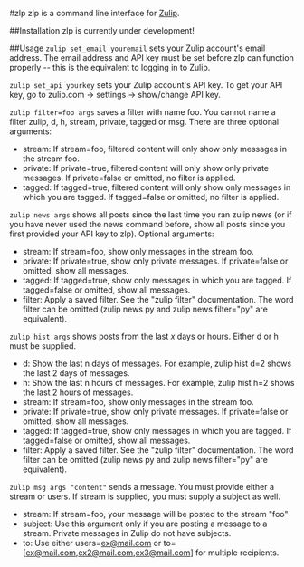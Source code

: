 #zlp
zlp is a command line interface for [Zulip](https://zulip.com/). 

##Installation 
zlp is currently under development! 

##Usage
`zulip set_email youremail` sets your Zulip account's email address. The email address and API key must be set before zlp can function properly -- this is the equivalent to logging in to Zulip.
 
`zulip set_api yourkey` sets your Zulip account's API key. To get your API key, go to zulip.com -> settings -> show/change API key.

`zulip filter=foo args` saves a filter with name foo. You cannot name a filter zulip, d, h, stream, private, tagged or msg. There are three optional arguments:
* stream: If stream=foo, filtered content will only show only messages in the stream foo.
* private: If private=true, filtered content will only show only private messages. If private=false or omitted, no filter is applied.
* tagged: If tagged=true, filtered content will only show only messages in which you are tagged. If tagged=false or omitted, no filter is applied.

`zulip news args` shows all posts since the last time you ran zulip news (or if you have never used the news command before, show all posts since you first provided your API key to zlp). Optional arguments:
 * stream: If stream=foo, show only messages in the stream foo.
 * private: If private=true, show only private messages. If private=false or omitted, show all messages.
 * tagged: If tagged=true, show only messages in which you are tagged. If tagged=false or omitted, show all messages.
 * filter: Apply a saved filter. See the "zulip filter" documentation. The word filter can be omitted (zulip news py and zulip news filter="py" are equivalent).

`zulip hist args` shows posts from the last _x_ days or hours. Either d or h must be supplied.
* d: Show the last n days of messages. For example, zulip hist d=2 shows the last 2 days of messages.
* h: Show the last n hours of messages. For example, zulip hist h=2 shows the last 2 hours of messages.
* stream: If stream=foo, show only messages in the stream foo.
* private: If private=true, show only private messages. If private=false or omitted, show all messages.
* tagged: If tagged=true, show only messages in which you are tagged. If tagged=false or omitted, show all messages.
* filter: Apply a saved filter. See the "zulip filter" documentation. The word filter can be omitted (zulip news py and zulip news filter="py" are equivalent).

`zulip msg args "content"` sends a message. You must provide either a stream or users. If stream is supplied, you must supply a subject as well.
* stream: If stream=foo, your message will be posted to the stream "foo"
* subject: Use this argument only if you are posting a message to a stream. Private messages in Zulip do not have subjects.
* to: Use either users=ex@mail.com or to=[ex@mail.com,ex2@mail.com,ex3@mail.com] for multiple recipients. 

